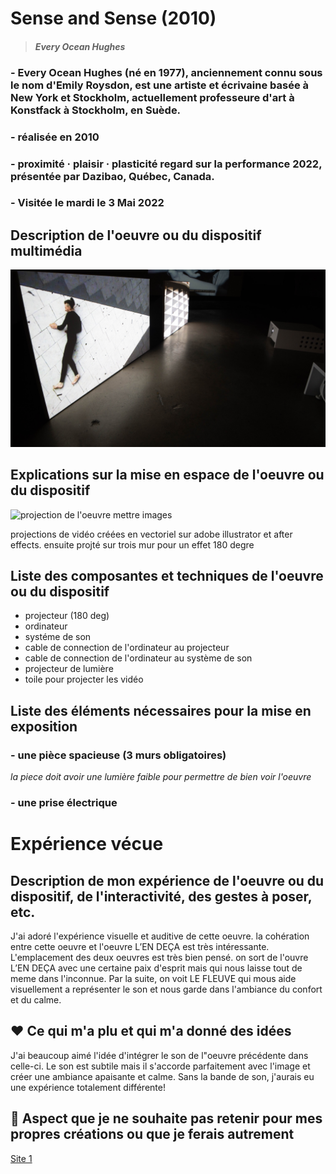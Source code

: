 # Sense and Sense (2010)
>#### *Every Ocean Hughes* 

### - Every Ocean Hughes (né en 1977), anciennement connu sous le nom d'Emily Roysdon, est une artiste et écrivaine basée à New York et Stockholm, actuellement professeure d'art à Konstfack à Stockholm, en Suède.


### - réalisée en 2010


### - proximité · plaisir · plasticité regard sur la performance 2022, présentée par Dazibao, Québec, Canada.



### - Visitée le mardi le 3 Mai 2022


## Description de l'oeuvre ou du dispositif multimédia

![description de l'oeuvre](media/coter_gauche.jpg)


## Explications sur la mise en espace de l'oeuvre ou du dispositif 
![projection de l'oeuvre](media/projection.jpg)
mettre images

projections de vidéo créées en vectoriel sur adobe illustrator et after effects. ensuite projté sur trois mur pour un effet 180 degre


## Liste des composantes et techniques de l'oeuvre ou du dispositif 

- projecteur (180 deg)
- ordinateur
- systéme de son
- cable de connection de l'ordinateur au projecteur 
- cable de connection de l'ordinateur au système de son
- projecteur de lumière
- toile pour projecter les vidéo



## Liste des éléments nécessaires pour la mise en exposition


### - une pièce spacieuse (3 murs obligatoires)

 *la piece doit avoir une lumière faible pour permettre de bien voir l'oeuvre*

### - une prise électrique

# Expérience vécue

## Description de mon expérience de l'oeuvre ou du dispositif, de l'interactivité, des gestes à poser, etc.
J'ai adoré l'expérience visuelle et auditive de cette oeuvre. la cohération entre cette oeuvre et l'oeuvre L’EN DEÇA est très intéressante. L'emplacement des deux oeuvres est très bien pensé. on sort de l'ouvre L’EN DEÇA avec une certaine paix d'esprit mais qui nous laisse tout de meme dans l'inconnue. Par la suite, on voit LE FLEUVE qui mous aide visuellement a représenter le son et nous garde dans l'ambiance du confort et du calme.

## ❤️ Ce qui m'a plu et qui m'a donné des idées 

J'ai beaucoup aimé l'idée d'intégrer le son de l"oeuvre précédente dans celle-ci. Le son est subtile mais il s'accorde parfaitement avec l'image et créer une ambiance apaisante et calme. Sans la bande de son, j'aurais eu une expérience totalement différente!

## 🤔 Aspect que je ne souhaite pas retenir pour mes propres créations ou que je ferais autrement




[Site 1](https://tim-montmorency.com/2022/projets/L-horloge-de-l-apocalypse/docs/web/index.html)
